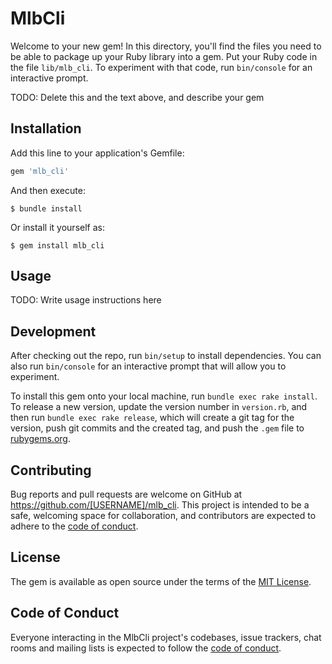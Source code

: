 # MlbCli

Welcome to your new gem! In this directory, you'll find the files you need to be able to package up your Ruby library into a gem. Put your Ruby code in the file `lib/mlb_cli`. To experiment with that code, run `bin/console` for an interactive prompt.

TODO: Delete this and the text above, and describe your gem

## Installation

Add this line to your application's Gemfile:

```ruby
gem 'mlb_cli'
```

And then execute:

    $ bundle install

Or install it yourself as:

    $ gem install mlb_cli

## Usage

TODO: Write usage instructions here

## Development

After checking out the repo, run `bin/setup` to install dependencies. You can also run `bin/console` for an interactive prompt that will allow you to experiment.

To install this gem onto your local machine, run `bundle exec rake install`. To release a new version, update the version number in `version.rb`, and then run `bundle exec rake release`, which will create a git tag for the version, push git commits and the created tag, and push the `.gem` file to [rubygems.org](https://rubygems.org).

## Contributing

Bug reports and pull requests are welcome on GitHub at https://github.com/[USERNAME]/mlb_cli. This project is intended to be a safe, welcoming space for collaboration, and contributors are expected to adhere to the [code of conduct](https://github.com/[USERNAME]/mlb_cli/blob/master/CODE_OF_CONDUCT.md).

## License

The gem is available as open source under the terms of the [MIT License](https://opensource.org/licenses/MIT).

## Code of Conduct

Everyone interacting in the MlbCli project's codebases, issue trackers, chat rooms and mailing lists is expected to follow the [code of conduct](https://github.com/[USERNAME]/mlb_cli/blob/master/CODE_OF_CONDUCT.md).
